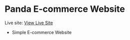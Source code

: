 # Panda E-commerce Website
Live site: [View Live Site](https://ecomnabi.netlify.app/)
- Simple E-commerce Website

